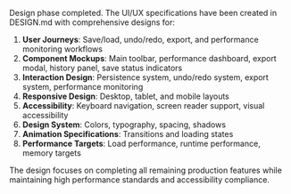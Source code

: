 Design phase completed. The UI/UX specifications have been created in DESIGN.md with comprehensive designs for:

1. **User Journeys**: Save/load, undo/redo, export, and performance monitoring workflows
2. **Component Mockups**: Main toolbar, performance dashboard, export modal, history panel, save status indicators
3. **Interaction Design**: Persistence system, undo/redo system, export system, performance monitoring
4. **Responsive Design**: Desktop, tablet, and mobile layouts
5. **Accessibility**: Keyboard navigation, screen reader support, visual accessibility
6. **Design System**: Colors, typography, spacing, shadows
7. **Animation Specifications**: Transitions and loading states
8. **Performance Targets**: Load performance, runtime performance, memory targets

The design focuses on completing all remaining production features while maintaining high performance standards and accessibility compliance.
